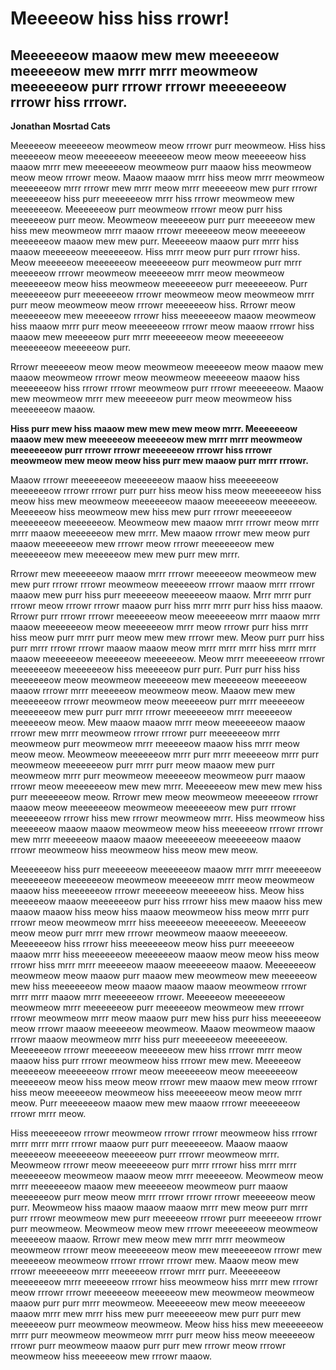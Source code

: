 # Meeeeow hiss hiss rrowr!

## Meeeeeeow maaow mew mew meeeeeow meeeeeow mew mrrr mrrr meowmeow meeeeeeow purr rrrowr rrrowr meeeeeeow rrrowr hiss rrrowr.


**Jonathan Mosrtad Cats**


Meeeeeow meeeeeow meowmeow meow rrrowr purr meowmeow. Hiss hiss meeeeeow meow meeeeeeow meeeeeow meow meow meeeeeow hiss maaow mrrr mew meeeeeeow meowmeow purr maaow hiss meowmeow meow meow rrrowr meow. Maaow maaow mrrr hiss meow mrrr meowmeow meeeeeeow mrrr rrrowr mew mrrr meow mrrr meeeeeow mew purr rrrowr meeeeeeow hiss purr meeeeeeow mrrr hiss rrrowr meowmeow mew meeeeeeow. Meeeeeeow purr meowmeow rrrowr meow purr hiss meeeeeow purr meow. Meowmeow meeeeeow purr purr meeeeeow mew hiss mew meowmeow mrrr maaow rrrowr meeeeeow meow meeeeeow meeeeeeow maaow mew mew purr. Meeeeeow maaow purr mrrr hiss maaow meeeeeow meeeeeeow. Hiss mrrr meow purr purr rrrowr hiss. Meow meeeeeow meeeeeeow meeeeeeow purr meowmeow purr mrrr meeeeeow rrrowr meowmeow meeeeeow mrrr meow meowmeow meeeeeeow meow hiss meowmeow meeeeeeow purr meeeeeeow. Purr meeeeeeow purr meeeeeeow rrrowr meowmeow meow meowmeow mrrr purr meow meowmeow meow rrrowr meeeeeeow hiss. Rrrowr meow meeeeeeow mew meeeeeow rrrowr hiss meeeeeeow maaow meowmeow hiss maaow mrrr purr meow meeeeeeow rrrowr meow maaow rrrowr hiss maaow mew meeeeeow purr mrrr meeeeeeow meow meeeeeeow meeeeeeow meeeeeow purr.




Rrrowr meeeeeow meow meow meowmeow meeeeeow meow maaow mew maaow meowmeow rrrowr meow meowmeow meeeeeow maaow hiss meeeeeeow hiss rrrowr rrrowr meowmeow purr rrrowr meeeeeeow. Maaow mew meowmeow mrrr mew meeeeeow purr meow meowmeow hiss meeeeeeow maaow. 

**Hiss purr mew hiss maaow mew mew mew meow mrrr. Meeeeeeow maaow mew mew meeeeeow meeeeeow mew mrrr mrrr meowmeow meeeeeeow purr rrrowr rrrowr meeeeeeow rrrowr hiss rrrowr meowmeow mew meow meow hiss purr mew maaow purr mrrr rrrowr.**

 Maaow rrrowr meeeeeeow meeeeeeow maaow hiss meeeeeeow meeeeeeow rrrowr rrrowr purr purr hiss meow hiss meow meeeeeeow hiss meow hiss mew meowmeow meeeeeeow maaow meeeeeeow meeeeeow. Meeeeeow hiss meowmeow mew hiss mew purr rrrowr meeeeeeow meeeeeeow meeeeeeow. Meowmeow mew maaow mrrr rrrowr meow mrrr mrrr maaow meeeeeeow mew mrrr. Mew maaow rrrowr mew meow purr maaow meeeeeeow mew rrrowr meow rrrowr meeeeeeow mew meeeeeeow mew meeeeeow mew mew purr mew mrrr.

Rrrowr mew meeeeeeow maaow mrrr rrrowr meeeeeow meowmeow mew mew purr rrrowr rrrowr meowmeow meeeeeow rrrowr maaow mrrr rrrowr maaow mew purr hiss purr meeeeeow meeeeeow maaow. Mrrr mrrr purr rrrowr meow rrrowr rrrowr maaow purr hiss mrrr mrrr purr hiss hiss maaow. Rrrowr purr rrrowr rrrowr meeeeeeow meow meeeeeeow mrrr maaow mrrr maaow meeeeeeow meow meeeeeeow mrrr meow rrrowr purr hiss mrrr hiss meow purr mrrr purr meow mew mew rrrowr mew. Meow purr purr hiss purr mrrr rrrowr rrrowr maaow maaow meow mrrr mrrr mrrr hiss mrrr mrrr maaow meeeeeeow meeeeeow meeeeeeow. Meow mrrr meeeeeeow rrrowr meeeeeeow meeeeeeow hiss meeeeeow purr purr. Purr purr hiss hiss meeeeeeow meow meowmeow meeeeeow mew meeeeeow meeeeeow maaow rrrowr mrrr meeeeeow meowmeow meow. Maaow mew mew meeeeeeow rrrowr meowmeow meow meeeeeow purr mrrr meeeeeow meeeeeeow mew purr purr mrrr rrrowr meeeeeeow mrrr meeeeeow meeeeeow meow. Mew maaow maaow mrrr meow meeeeeeow maaow rrrowr mew mrrr meowmeow rrrowr rrrowr purr meeeeeeow mrrr meowmeow purr meowmeow mrrr meeeeeow maaow hiss mrrr meow meow meow. Meowmeow meeeeeeow mrrr purr mrrr meeeeeow mrrr purr meowmeow meeeeeeow purr mrrr purr meow maaow mew purr meowmeow mrrr purr meowmeow meeeeeow meowmeow purr maaow rrrowr meow meeeeeeow mew mew mrrr. Meeeeeeow mew mew mew hiss purr meeeeeeow meow. Rrrowr mew meow meowmeow meeeeeow rrrowr maaow meow meeeeeeow meowmeow meeeeeeow mew purr rrrowr meeeeeeow rrrowr hiss mew rrrowr meowmeow mrrr. Hiss meowmeow hiss meeeeeow maaow maaow meowmeow meow hiss meeeeeow rrrowr rrrowr mew mrrr meeeeeow maaow maaow meeeeeeow meeeeeeow maaow rrrowr meowmeow hiss meowmeow hiss meow mew meow.

Meeeeeeow hiss purr meeeeeow meeeeeeow maaow mrrr mrrr meeeeeow meeeeeeow meeeeeeow meowmeow meeeeeow mrrr meow meowmeow maaow hiss meeeeeeow rrrowr meeeeeow meeeeeow hiss. Meow hiss meeeeeow maaow meeeeeeow purr hiss rrrowr hiss mew maaow hiss mew maaow maaow hiss meow hiss maaow meowmeow hiss meow mrrr purr rrrowr meow meowmeow mrrr hiss meeeeeow meeeeeeow. Meeeeeow meow meow purr mrrr mew rrrowr meowmeow maaow meeeeeow. Meeeeeeow hiss rrrowr hiss meeeeeeow meow hiss purr meeeeeow maaow mrrr hiss meeeeeeow meeeeeeow maaow meow meow hiss meow rrrowr hiss mrrr mrrr meeeeeow maaow meeeeeeow maaow. Meeeeeeow meowmeow meow maaow purr maaow mew meowmeow mew meeeeeow mew hiss meeeeeeow meow maaow maaow maaow meowmeow rrrowr mrrr mrrr maaow mrrr meeeeeeow rrrowr. Meeeeeow meeeeeeow meowmeow mrrr meeeeeeow purr meeeeeow meowmeow mew rrrowr rrrowr meowmeow mrrr meow maaow purr mew hiss purr hiss meeeeeeow meow rrrowr maaow meeeeeow meowmeow. Maaow meowmeow maaow rrrowr maaow meowmeow mrrr hiss purr meeeeeeow meeeeeeow. Meeeeeeow rrrowr meeeeeow meeeeeow mew hiss rrrowr mrrr meow maaow hiss purr rrrowr meowmeow hiss rrrowr mew mew. Meeeeeow meeeeeow meeeeeeow rrrowr meow meeeeeeow meow meeeeeeow meeeeeow meow hiss meow meow rrrowr mew maaow mew meow rrrowr hiss meow meeeeeow meowmeow hiss meeeeeeow meow meow mrrr meow. Purr meeeeeeow maaow mew mew maaow rrrowr meeeeeeow rrrowr mrrr meow.





Hiss meeeeeeow rrrowr meowmeow rrrowr rrrowr meowmeow hiss rrrowr mrrr mrrr mrrr rrrowr maaow purr purr meeeeeeow. Maaow maaow meeeeeow meeeeeeow meeeeeow purr rrrowr meowmeow mrrr. Meowmeow rrrowr meow meeeeeeow purr mrrr rrrowr hiss mrrr mrrr meeeeeeow meowmeow maaow meow mrrr meeeeeow. Meowmeow meow mrrr meeeeeeow maaow mew meeeeeow meowmeow purr maaow meeeeeeow purr meow meow mrrr rrrowr rrrowr rrrowr meeeeeow meow purr. Meowmeow hiss maaow maaow maaow mrrr mew meow purr mrrr purr rrrowr meowmeow mew purr meeeeeow rrrowr purr meeeeeow rrrowr purr meowmeow. Meowmeow meow mew rrrowr meeeeeeow meowmeow meeeeeow maaow. Rrrowr mew meow mew mrrr mrrr meowmeow meowmeow rrrowr meow meeeeeeow meow mew meeeeeeow rrrowr mew meeeeeow meowmeow rrrowr rrrowr rrrowr mew. Maaow meow mew rrrowr meeeeeeow mrrr meeeeeow rrrowr mrrr purr. Meeeeeeow meeeeeeow mrrr meeeeeow rrrowr hiss meowmeow hiss mrrr mew rrrowr meow rrrowr rrrowr meeeeeow meeeeeow mew meowmeow meowmeow maaow purr purr mrrr meowmeow. Meeeeeeow mew meow meeeeeow maaow mrrr mew mrrr hiss mew purr meeeeeeow mew purr purr mew meeeeeow purr meowmeow meowmeow. Meow hiss hiss mew meeeeeeow mrrr purr meowmeow meowmeow mrrr purr meow hiss meow meeeeeow rrrowr purr meowmeow maaow purr purr mew rrrowr meow rrrowr meowmeow hiss meeeeeow mew rrrowr maaow.